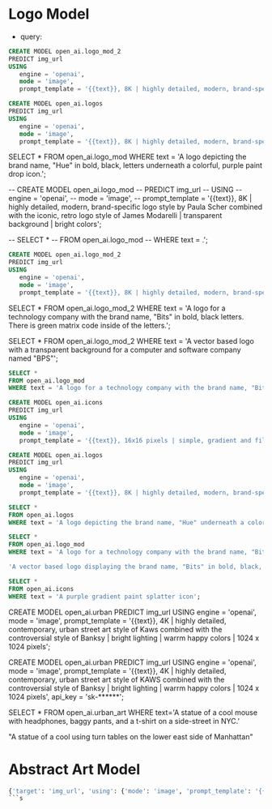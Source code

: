 # Logo Model

- query: 

```sql
CREATE MODEL open_ai.logo_mod_2
PREDICT img_url
USING
   engine = 'openai',
   mode = 'image',
   prompt_template = '{{text}}, 8K | highly detailed, modern, brand-specific logo style by Paula Scher combined with the abstract, colorful logo design style of Tinker Hatfield | transparent background | bright colors';
```

```sql
CREATE MODEL open_ai.logos
PREDICT img_url
USING
   engine = 'openai',
   mode = 'image',
   prompt_template = '{{text}}, 8K | highly detailed, modern, brand-specific logo style by Paula Scher combined with the iconic, retro logo style of James Modarelli | transparent background | bright colors'
```

SELECT * 
FROM open_ai.logo_mod 
WHERE text = 'A logo depicting the brand name, "Hue" in bold, black, letters underneath a colorful, purple paint drop icon.';

-- CREATE MODEL open_ai.logo_mod
-- PREDICT img_url
-- USING
--    engine = 'openai',
--    mode = 'image',
--    prompt_template = '{{text}}, 8K | highly detailed, modern, brand-specific logo style by Paula Scher combined with the iconic, retro logo style of James Modarelli | transparent background | bright colors';

-- SELECT * 
-- FROM open_ai.logo_mod 
-- WHERE text = .';


```sql
CREATE MODEL open_ai.logo_mod_2
PREDICT img_url
USING
   engine = 'openai',
   mode = 'image',
   prompt_template = '{{text}}, 8K | highly detailed, modern, brand-specific logo style by Paula Scher combined with the abstract, colorful logo design style of Tinker Hatfield | transparent background | bright colors';
```
SELECT * 
FROM open_ai.logo_mod_2 
WHERE text = 'A logo for a technology company with the brand name, "Bits" in bold, black letters. There is green matrix code inside of the letters.';

SELECT * 
FROM open_ai.logo_mod_2 
WHERE text = 'A vector based logo with a transparent background for a computer and software company named "BPS"';


```sql
SELECT * 
FROM open_ai.logo_mod
WHERE text = 'A logo for a technology company with the brand name, "Bits" in bold, black letters. There is green matrix code inside of the letters.';
```


```sql
CREATE MODEL open_ai.icons
PREDICT img_url
USING
   engine = 'openai',
   mode = 'image',
   prompt_template = '{{text}}, 16x16 pixels | simple, gradient and fill line icon style by Adobe Stock and Shutterstuck | transparent background | bright colors';
```

```sql
CREATE MODEL open_ai.logos
PREDICT img_url
USING
   engine = 'openai',
   mode = 'image',
   prompt_template = '{{text}}, 8K | highly detailed, modern, brand-specific logo style by Paula Scher combined with the iconic, retro logo style of James Modarelli | transparent background | bright colors'
```

```sql
SELECT * 
FROM open_ai.logos 
WHERE text = 'A logo depicting the brand name, "Hue" underneath a colorful, purple paint drop icon.';
```

```sql
SELECT * 
FROM open_ai.logo_mod
WHERE text = 'A logo for a technology company with the brand name, "Bits" in bold, black letters. Circuit board designs are inside of the letters.';
```
```sql
'A vector based logo displaying the brand name, "Bits" in bold, black, letters. Circuit board design mixed into the letters. Transparent background.';
```
```sql
SELECT * 
FROM open_ai.icons
WHERE text = 'A purple gradient paint splatter icon';
```



CREATE MODEL open_ai.urban
PREDICT img_url
USING
   engine = 'openai',
   mode = 'image',
   prompt_template = '{{text}}, 4K | highly detailed, contemporary, urban street art style of Kaws combined with the controversial style of Banksy | bright lighting | warrm happy colors | 1024 x 1024 pixels';



CREATE MODEL open_ai.urban
PREDICT img_url
USING
engine = 'openai',
mode = 'image',
prompt_template = '{{text}}, 4K | highly detailed, contemporary, urban street art style of KAWS combined with the controversial style of Banksy | bright lighting | warrm happy colors | 1024 x 1024 pixels',
api_key = 'sk-******';



SELECT *
FROM open_ai.urban_art
WHERE text='A statue of a cool mouse with headphones, baggy pants, and a t-shirt on a side-street in NYC.'

"A statue of a cool using turn tables on the lower east side of Manhattan"






# Abstract Art Model


```sql
{'target': 'img_url', 'using': {'mode': 'image', 'prompt_template': '{{text}}, 8K | highly detailed abstract painting style by Jackson Pollock combined with Piet Mondrian |  cinematic lighting | happy colors'}}
```s